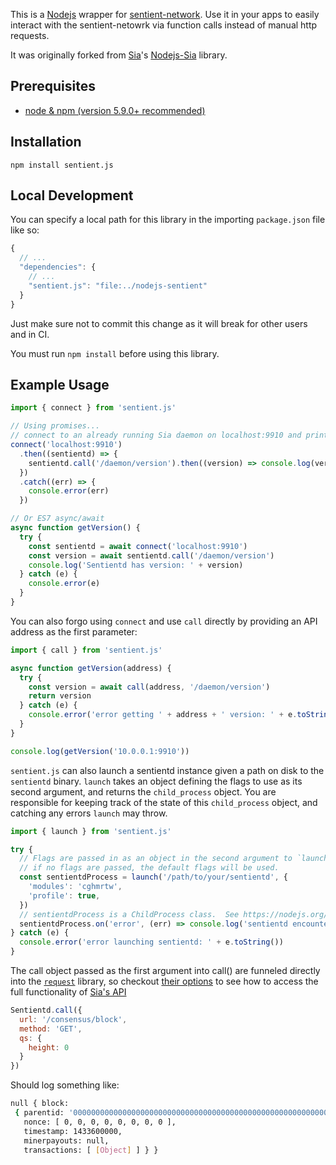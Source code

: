 This is a [Nodejs](https://nodejs.org/) wrapper for
[sentient-network](https://github.com/consensus-ai/sentient-network). Use it in your apps to easily
interact with the sentient-netowrk via function calls instead of manual http
requests.

It was originally forked from [Sia](https://github.com/NebulousLabs/Sia)'s [Nodejs-Sia](https://github.com/NebulousLabs/Nodejs-Sia) library.

## Prerequisites

- [node & npm (version 5.9.0+ recommended)](https://nodejs.org/download/)

## Installation

```
npm install sentient.js
```

## Local Development
You can specify a local path for this library in the importing `package.json` file like so:
```js
{
  // ...
  "dependencies": {
    // ...
    "sentient.js": "file:../nodejs-sentient"
  }
}
```

Just make sure not to commit this change as it will break for other users and in CI.

You must run `npm install` before using this library.

## Example Usage

```js
import { connect } from 'sentient.js'

// Using promises...
// connect to an already running Sia daemon on localhost:9910 and print its version
connect('localhost:9910')
  .then((sentientd) => {
    sentientd.call('/daemon/version').then((version) => console.log(version))
  })
  .catch((err) => {
    console.error(err)
  })

// Or ES7 async/await
async function getVersion() {
  try {
    const sentientd = await connect('localhost:9910')
    const version = await sentientd.call('/daemon/version')
    console.log('Sentientd has version: ' + version)
  } catch (e) {
    console.error(e)
  }
}

```
You can also forgo using `connect` and use `call` directly by providing an API address as the first parameter:

```js
import { call } from 'sentient.js'

async function getVersion(address) {
  try {
    const version = await call(address, '/daemon/version')
    return version
  } catch (e) {
    console.error('error getting ' + address + ' version: ' + e.toString())
  }
}

console.log(getVersion('10.0.0.1:9910'))
```

`sentient.js` can also launch a sentientd instance given a path on disk to the `sentientd` binary.  `launch` takes an object defining the flags to use as its second argument, and returns the `child_process` object.  You are responsible for keeping track of the state of this `child_process` object, and catching any errors `launch` may throw.

```js
import { launch } from 'sentient.js'

try {
  // Flags are passed in as an object in the second argument to `launch`.
  // if no flags are passed, the default flags will be used.
  const sentientdProcess = launch('/path/to/your/sentientd', {
    'modules': 'cghmrtw',
    'profile': true,
  })
  // sentientdProcess is a ChildProcess class.  See https://nodejs.org/api/child_process.html#child_process_class_childprocess for more information on what you can do with it.
  sentientdProcess.on('error', (err) => console.log('sentientd encountered an error ' + err))
} catch (e) {
  console.error('error launching sentientd: ' + e.toString())
}
```

The call object passed as the first argument into call() are funneled directly
into the [`request`](https://github.com/request/request) library, so checkout
[their options](https://github.com/request/request#requestoptions-callback) to
see how to access the full functionality of [Sia's
API](https://github.com/NebulousLabs/Sia/blob/master/doc/API.md)

```js
Sentientd.call({
  url: '/consensus/block',
  method: 'GET',
  qs: {
    height: 0
  }
})
```

Should log something like:

```bash
null { block:
 { parentid: '0000000000000000000000000000000000000000000000000000000000000000',
   nonce: [ 0, 0, 0, 0, 0, 0, 0, 0 ],
   timestamp: 1433600000,
   minerpayouts: null,
   transactions: [ [Object] ] } }
```

